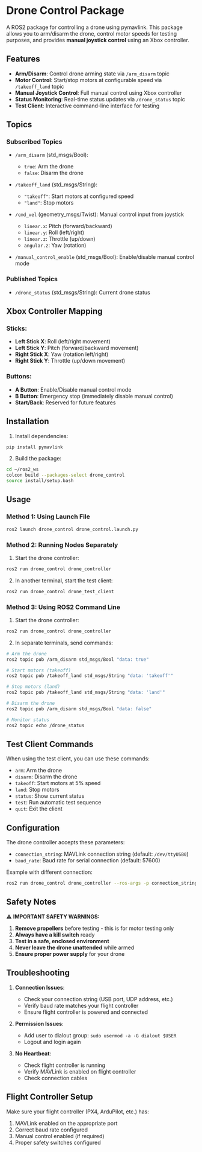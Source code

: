 # Drone Control Package

A ROS2 package for controlling a drone using pymavlink. This package allows you to arm/disarm the drone, control motor speeds for testing purposes, and provides **manual joystick control** using an Xbox controller.

## Features

- **Arm/Disarm**: Control drone arming state via `/arm_disarm` topic
- **Motor Control**: Start/stop motors at configurable speed via `/takeoff_land` topic
- **Manual Joystick Control**: Full manual control using Xbox controller
- **Status Monitoring**: Real-time status updates via `/drone_status` topic
- **Test Client**: Interactive command-line interface for testing

## Topics

### Subscribed Topics
- `/arm_disarm` (std_msgs/Bool): 
  - `true`: Arm the drone
  - `false`: Disarm the drone

- `/takeoff_land` (std_msgs/String):
  - `"takeoff"`: Start motors at configured speed
  - `"land"`: Stop motors

- `/cmd_vel` (geometry_msgs/Twist): Manual control input from joystick
  - `linear.x`: Pitch (forward/backward)
  - `linear.y`: Roll (left/right) 
  - `linear.z`: Throttle (up/down)
  - `angular.z`: Yaw (rotation)

- `/manual_control_enable` (std_msgs/Bool): Enable/disable manual control mode

### Published Topics
- `/drone_status` (std_msgs/String): Current drone status

## Xbox Controller Mapping

### Sticks:
- **Left Stick X**: Roll (left/right movement)
- **Left Stick Y**: Pitch (forward/backward movement)
- **Right Stick X**: Yaw (rotation left/right)
- **Right Stick Y**: Throttle (up/down movement)

### Buttons:
- **A Button**: Enable/Disable manual control mode
- **B Button**: Emergency stop (immediately disable manual control)
- **Start/Back**: Reserved for future features

## Installation

1. Install dependencies:
```bash
pip install pymavlink
```

2. Build the package:
```bash
cd ~/ros2_ws
colcon build --packages-select drone_control
source install/setup.bash
```

## Usage

### Method 1: Using Launch File
```bash
ros2 launch drone_control drone_control.launch.py
```

### Method 2: Running Nodes Separately

1. Start the drone controller:
```bash
ros2 run drone_control drone_controller
```

2. In another terminal, start the test client:
```bash
ros2 run drone_control drone_test_client
```

### Method 3: Using ROS2 Command Line

1. Start the drone controller:
```bash
ros2 run drone_control drone_controller
```

2. In separate terminals, send commands:
```bash
# Arm the drone
ros2 topic pub /arm_disarm std_msgs/Bool "data: true"

# Start motors (takeoff)
ros2 topic pub /takeoff_land std_msgs/String "data: 'takeoff'"

# Stop motors (land)
ros2 topic pub /takeoff_land std_msgs/String "data: 'land'"

# Disarm the drone
ros2 topic pub /arm_disarm std_msgs/Bool "data: false"

# Monitor status
ros2 topic echo /drone_status
```

## Test Client Commands

When using the test client, you can use these commands:
- `arm`: Arm the drone
- `disarm`: Disarm the drone
- `takeoff`: Start motors at 5% speed
- `land`: Stop motors
- `status`: Show current status
- `test`: Run automatic test sequence
- `quit`: Exit the client

## Configuration

The drone controller accepts these parameters:
- `connection_string`: MAVLink connection string (default: `/dev/ttyUSB0`)
- `baud_rate`: Baud rate for serial connection (default: 57600)

Example with different connection:
```bash
ros2 run drone_control drone_controller --ros-args -p connection_string:="udp:127.0.0.1:14550"
```

## Safety Notes

⚠️ **IMPORTANT SAFETY WARNINGS:**
1. **Remove propellers** before testing - this is for motor testing only
2. **Always have a kill switch** ready
3. **Test in a safe, enclosed environment**
4. **Never leave the drone unattended** while armed
5. **Ensure proper power supply** for your drone

## Troubleshooting

1. **Connection Issues**: 
   - Check your connection string (USB port, UDP address, etc.)
   - Verify baud rate matches your flight controller
   - Ensure flight controller is powered and connected

2. **Permission Issues**:
   - Add user to dialout group: `sudo usermod -a -G dialout $USER`
   - Logout and login again

3. **No Heartbeat**:
   - Check flight controller is running
   - Verify MAVLink is enabled on flight controller
   - Check connection cables

## Flight Controller Setup

Make sure your flight controller (PX4, ArduPilot, etc.) has:
1. MAVLink enabled on the appropriate port
2. Correct baud rate configured
3. Manual control enabled (if required)
4. Proper safety switches configured

